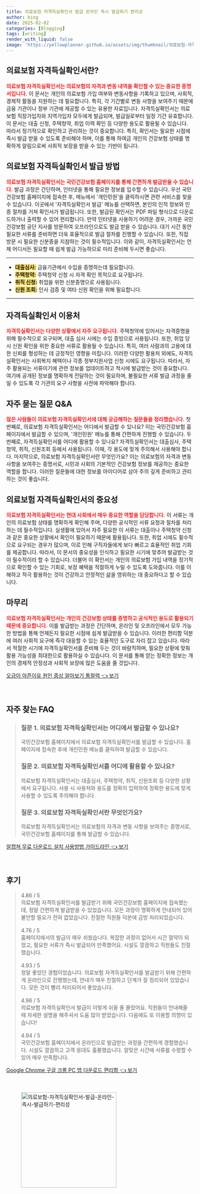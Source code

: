 ```yaml
---
title: 의료보험 자격득실확인서 발급 온라인 즉시 발급하기 편리성
author: bing
date: 2025-02-02
categories: [Blogging]
tags: [writing]
render_with_liquid: false
image: 'https://yellowplanner.github.io/assets/img/thumbnail/의료보험-자격득실확인서-발급-온라인-즉시-발급하기-편리성.webp'
---
```



<h2 id='의료보험_자격득실확인서_정의'>의료보험 자격득실확인서란?</h2>

<p><b><span style="color: #ee2323;">의료보험 자격득실확인서는 의료보험의 자격과 변동 내역을 확인할 수 있는 중요한 증명서입니다.</span></b> 이 문서는 개인의 의료보험 가입 여부와 변동사항을 기록하고 있으며, 사회적, 경제적 활동을 지원하는 데 필요합니다. 특히, 각 기간별로 변동 사항을 보여주기 때문에 금융 기관이나 정부 기관에 제공할 수 있는 유용한 자료입니다. 자격득실확인서는 의료보험 직장가입자와 지역가입자 모두에게 발급되며, 발급일로부터 일정 기간 유효합니다. 이 문서는 대출 신청, 주택청약, 취업 이력 확인 등 다양한 용도로 활용될 수 있습니다. 따라서 정기적으로 확인하고 관리하는 것이 중요합니다. 특히, 확인서는 필요한 시점에 즉시 발급 받을 수 있도록 준비해야 하며, 이를 통해 하여금 개인의 건강보험 상태를 명확하게 알림으로써 사회적 보장을 받을 수 있는 기반이 됩니다.</p>

<h2 id='자격득실확인서_발급방법'>의료보험 자격득실확인서 발급 방법</h2>

<p><b><span style="color: #ee2323;">의료보험 자격득실확인서는 국민건강보험 홈페이지를 통해 간편하게 발급받을 수 있습니다.</span></b> 발급 과정은 간단하며, 인터넷을 통해 필요한 정보를 입수할 수 있습니다. 우선 국민건강보험 홈페이지에 접속한 후, 메뉴에서 '개인민원'을 클릭하시면 관련 서비스를 찾을 수 있습니다. 이곳에서 '자격득실확인서 발급' 메뉴를 선택하면, 본인의 인적 정보와 인증 절차를 거쳐 확인서가 발급됩니다. 또한, 발급된 확인서는 PDF 파일 형식으로 다운로드하거나 출력할 수 있어 편리합니다. 만약 인터넷을 사용하기 어려운 경우, 가까운 국민건강보험 공단 지사를 방문하여 오프라인으로도 발급 받을 수 있습니다. 대기 시간 동안 필요한 서류를 준비하면 더욱 효율적으로 발급 절차를 진행할 수 있습니다. 또한, 직접 방문 시 필요한 신분증을 지참하는 것이 필수적입니다. 이와 같이, 자격득실확인서는 언제 어디서든 필요할 때 쉽게 발급 가능하므로 미리 준비해 두시면 좋습니다.</p>

<hr />

<ul>
    <li><b><span style="background-color: #ffe066;">대출심사:</span></b> 금융기관에서 수입을 증명하는데 필요합니다.</li>
    <li><b><span style="background-color: #ffe066;">주택청약:</span></b> 주택청약 신청 시 자격 확인 목적으로 요구됩니다.</li>
    <li><b><span style="background-color: #ffe066;">취직 신청:</span></b> 취업을 위한 신분증명으로 사용됩니다.</li>
    <li><b><span style="background-color: #ffe066;">신원 조회:</span></b> 인사 검증 및 여타 신원 확인을 위해 필요합니다.</li>
</ul>

<hr />

<h2 id='의료보험_자격득실확인서_이용처'>자격득실확인서 이용처</h2>

<p><b><span style="color: #ee2323;">자격득실확인서는 다양한 상황에서 자주 요구됩니다.</span></b> 주택청약에 있어서는 자격증명을 위해 필수적으로 요구되며, 대출 심사 시에는 수입 증빙으로 사용됩니다. 또한, 취업 당시 신원 확인을 위한 중요한 서류로 활용될 수 있습니다. 특히, 여러 사람과의 고용에 대한 신뢰를 형성하는 데 긍정적인 영향을 미칩니다. 이러한 다양한 활용처 외에도, 자격득실확인서는 사회복지 혜택이나 각종 정부지원사업 신청 시에도 요구됩니다. 따라서, 자주 활용되는 서류이기에 관련 정보를 업데이트하고 적시에 발급받는 것이 중요합니다. 여기에 공개된 정보를 명확하게 전달하는 것이 필요하며, 불필요한 서류 발급 과정을 줄일 수 있도록 각 기관의 요구 사항을 사전에 파악해야 합니다.</p>

<h2 id='자주_묻는_질문'>자주 묻는 질문 Q&A</h2>

<p><b><span style="color: #ee2323;">많은 사람들이 의료보험 자격득실확인서에 대해 궁금해하는 질문들을 정리했습니다.</span></b> 첫 번째로, 의료보험 자격득실확인서는 어디에서 발급할 수 있나요? 이는 국민건강보험 홈페이지에서 발급할 수 있으며, '개인민원' 메뉴를 통해 간편하게 진행할 수 있습니다. 두 번째로, 자격득실확인서를 어디에 활용할 수 있나요? 자격득실확인서는 대출심사, 주택청약, 취직, 신원조회 등에서 사용됩니다. 이때, 각 용도에 맞게 주의해서 사용해야 합니다. 마지막으로, 의료보험 자격득실확인서란 무엇인가요? 이는 의료보험의 자격과 변동 사항을 보여주는 증명서로, 시민과 사회의 기본적인 건강보험 정보를 제공하는 중요한 역할을 합니다. 이러한 질문들에 대한 정보를 아이디어로 삼아 주의 깊게 준비하고 관리하는 것이 좋습니다.</p>

<h2 id='의료보험_자격득실확인서_정보'>의료보험 자격득실확인서의 중요성</h2>

<p><b><span style="color: #ee2323;">의료보험 자격득실확인서는 현대 사회에서 매우 중요한 역할을 담당합니다.</span></b> 이 서류는 개인의 의료보험 상태를 명확하게 확인해 주며, 다양한 공식적인 서류 요청과 절차를 처리하는 데 필수적입니다. 실생활에 있어서 자주 필요한 이 서류는 대출이나 주택청약 신청과 같은 중요한 상황에서 확인이 필요하기 때문에 활용됩니다. 또한, 취업 시에도 필수적으로 요구되는 경우가 많으며, 이로 인해 구직자들에게 보다 빠르고 효율적인 취업 기회를 제공합니다. 따라서, 이 문서의 중요성을 인식하고 필요한 시기에 맞추어 발급받는 것이 필수적이라 할 수 있습니다. 더불어 이 확인서는 개인의 의료보험 가입 내역을 정기적으로 확인할 수 있는 기회로, 보장 혜택을 적절하게 누릴 수 있도록 도와줍니다. 이를 이해하고 적극 활용하는 것이 건강하고 안정적인 삶을 영위하는 데 중요하다고 할 수 있습니다.</p>

<h2 id='마무리'>마무리</h2>

<p><b><span style="color: #ee2323;">의료보험 자격득실확인서는 개인의 건강보험 상태를 증명하고 공식적인 용도로 활용되기 때문에 중요합니다.</span></b> 이를 발급받는 과정은 간단하며, 온라인 및 오프라인에서 모두 가능한 방법을 통해 언제든지 필요한 시점에 쉽게 발급받을 수 있습니다. 이러한 편리함 덕분에 여러 사회적 요구에 즉각 대응할 수 있는 효율적인 도구로 자리 잡고 있습니다. 따라서 적절한 시기에 자격득실확인서를 준비해 두는 것이 바람직하며, 필요한 상황에 맞춰 활용 가능성을 최대한으로 활용하실 수 있습니다. 이 문서를 통해 얻는 정확한 정보는 개인의 경제적 안정성과 사회적 보장에 많은 도움을 줄 것입니다.</p>


<p><a class="click-button" title="오금이 아픈이유 원인 증상 알아보기 통찰력" href="https://yellowplanner.github.io/posts/%EC%98%A4%EA%B8%88%EC%9D%B4-%EC%95%84%ED%94%88%EC%9D%B4%EC%9C%A0-%EC%9B%90%EC%9D%B8-%EC%A6%9D%EC%83%81-%EC%95%8C%EC%95%84%EB%B3%B4%EA%B8%B0-%ED%86%B5%EC%B0%B0%EB%A0%A5/" rel="dofollow">오금이 아픈이유 원인 증상 알아보기 통찰력 👈 보기</a></p><br>
<h2 id='자주_찾는_FAQ'>자주 찾는 FAQ</h2>
<div itemscope="" itemtype="https://schema.org/FAQPage"> 
<blockquote> 
<div itemscope="" itemprop="mainEntity" itemtype="https://schema.org/Question"> 
<h3 itemprop="name">질문 1. 의료보험 자격득실확인서는 어디에서 발급할 수 있나요?</h3> 
<div itemscope="" itemprop="acceptedAnswer" itemtype="https://schema.org/Answer"> 
<span itemprop="text"> 
<p>국민건강보험 홈페이지에서 의료보험 자격득실확인서를 발급할 수 있습니다. 홈페이지에 접속한 후에 개인민원 메뉴를 클릭하여 발급할 수 있습니다.</p> 
</span> </div> </div> 

<div itemscope="" itemprop="mainEntity" itemtype="https://schema.org/Question"> 
<h3 itemprop="name">질문 2. 의료보험 자격득실확인서를 어디에 활용할 수 있나요?</h3> 
<div itemscope="" itemprop="acceptedAnswer" itemtype="https://schema.org/Answer"> 
<span itemprop="text"> 
<p>의료보험 자격득실확인서는 대출심사, 주택청약, 취직, 신원조회 등 다양한 상황에서 요구됩니다. 사용 시 사용처와 용도를 정확히 입력하여 정확한 용도에 맞게 사용할 수 있도록 주의해야 합니다.</p> 
</span> </div> </div>

<div itemscope="" itemprop="mainEntity" itemtype="https://schema.org/Question"> 
<h3 itemprop="name">질문 3. 의료보험 자격득실확인서란 무엇인가요?</h3> 
<div itemscope="" itemprop="acceptedAnswer" itemtype="https://schema.org/Answer"> 
<span itemprop="text"> 
<p>의료보험 자격득실확인서는 의료보험의 자격과 변동 사항을 보여주는 증명서로, 국민건강보험 홈페이지를 통해 발급할 수 있습니다.</p> 
</span> </div> </div> 

<p></blockquote> 
</div></p>
<p><a class="click-button" title="알캡쳐 무료 다운로드 설치 사용방법 가이드라인" href="https://yellowplanner.github.io/posts/%EC%95%8C%EC%BA%A1%EC%B3%90-%EB%AC%B4%EB%A3%8C-%EB%8B%A4%EC%9A%B4%EB%A1%9C%EB%93%9C-%EC%84%A4%EC%B9%98-%EC%82%AC%EC%9A%A9%EB%B0%A9%EB%B2%95-%EA%B0%80%EC%9D%B4%EB%93%9C%EB%9D%BC%EC%9D%B8/" rel="dofollow">알캡쳐 무료 다운로드 설치 사용방법 가이드라인 👈 보기</a></p><br>
<h2 id='후기'>후기</h2>
<div itemscope itemtype="https://schema.org/Product">
  <blockquote>
  <div itemprop="review" itemscope itemtype="https://schema.org/Review">
      <div itemprop="reviewRating" itemscope itemtype="https://schema.org/Rating"> <span itemprop="ratingValue">4.86</span> / <span itemprop="bestRating">5</span> </div>
      <span itemprop="reviewBody">의료보험 자격득실확인서를 발급받기 위해 국민건강보험 홈페이지에 접속했는데, 정말 간편하게 발급받을 수 있었습니다. 모든 과정이 명확하게 안내되어 있어 불안할 필요가 전혀 없었습니다. 친절한 직원들 덕분에 금방 처리되었습니다.</span>
  </div>
  <br>
  <div itemprop="review" itemscope itemtype="https://schema.org/Review">
      <div itemprop="reviewRating" itemscope itemtype="https://schema.org/Rating"> <span itemprop="ratingValue">4.76</span> / <span itemprop="bestRating">5</span> </div>
      <span itemprop="reviewBody">홈페이지에서의 발급이 매우 쉬웠습니다. 복잡한 과정이 없어서 시간 절약이 되었고, 필요한 서류가 즉시 발급되어 만족했어요. 시설도 깔끔하고 직원들도 친절했습니다.</span>
  </div>
  <br>
  <div itemprop="review" itemscope itemtype="https://schema.org/Review">
      <div itemprop="reviewRating" itemscope itemtype="https://schema.org/Rating"> <span itemprop="ratingValue">4.93</span> / <span itemprop="bestRating">5</span> </div>
      <span itemprop="reviewBody">정말 좋았던 경험이었습니다. 의료보험 자격득실확인서를 발급받기 위해 간편하게 온라인으로 진행했는데, 안내가 매우 친절하고 단계가 잘 정리되어 있었습니다. 모든 것이 빨리 처리되어서 좋았습니다.</span>
  </div>
  <br>
  <div itemprop="review" itemscope itemtype="https://schema.org/Review">
      <div itemprop="reviewRating" itemscope itemtype="https://schema.org/Rating"> <span itemprop="ratingValue">4.96</span> / <span itemprop="bestRating">5</span> </div>
      <span itemprop="reviewBody">의료보험 자격득실확인서 발급이 이렇게 쉬울 줄 몰랐어요. 직원들이 안내해줄 때 자세한 설명을 해주셔서 도움 많이 받았습니다. 다음에도 또 이용할 의향이 있습니다!</span>
  </div>
  <br>
  <div itemprop="review" itemscope itemtype="https://schema.org/Review">
      <div itemprop="reviewRating" itemscope itemtype="https://schema.org/Rating"> <span itemprop="ratingValue">4.94</span> / <span itemprop="bestRating">5</span> </div>
      <span itemprop="reviewBody">국민건강보험 홈페이지에서 온라인으로 발급받는 과정을 간편하게 경험했습니다. 시설도 깔끔하고 고객 응대도 훌륭했습니다. 알맞은 시간에 서류를 수령할 수 있어 매우 만족합니다.</span>
  </div>
  </blockquote>
</div>
<p><a class="click-button" title="Google Chrome 구글 크롬 PC 앱 다운로드 편리함" href="https://yellowplanner.github.io/posts/Google-Chrome-%EA%B5%AC%EA%B8%80-%ED%81%AC%EB%A1%AC-PC-%EC%95%B1-%EB%8B%A4%EC%9A%B4%EB%A1%9C%EB%93%9C-%ED%8E%B8%EB%A6%AC%ED%95%A8/" rel="dofollow">Google Chrome 구글 크롬 PC 앱 다운로드 편리함 👈 보기</a></p><br>
<figure class="image"><img src="https://yellowplanner.github.io/assets/img/thumbnail/의료보험-자격득실확인서-발급-온라인-즉시-발급하기-편리성.webp" alt="의료보험-자격득실확인서-발급-온라인-즉시-발급하기-편리성" width="256" height="256"></figure>